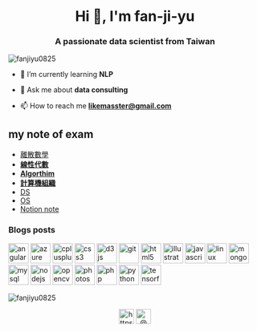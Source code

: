 <h1 align="center">Hi 👋, I'm fan-ji-yu</h1>
<h3 align="center">A passionate data scientist from Taiwan</h3>

<p align="left"> <img src="https://komarev.com/ghpvc/?username=fanjiyu0825" alt="fanjiyu0825" /> </p>

- 🌱 I’m currently learning **NLP**

- 💬 Ask me about **data consulting**

- 📫 How to reach me **likemasster@gmail.com**
##  my note of exam
- [離散數學](https://www.notion.so/e9c6b4e4188b485aa69fa6e7f3af15a3)
- **[線性代數](https://hackmd.io/u1PWxHELTRO_VCVVGU6wHg)**
- **[Algorthim](https://hackmd.io/x5AOLw7ETBy5nwGagod2yA)**
- **[計算機組織](https://hackmd.io/_QYmE-YFSd2RuK3ekMDpKA)**
- [DS](https://hackmd.io/2DBdw7IgTF2jyyjCoNYYfw)
- [OS](/0cCld7J2SFarAG1iJR66Yg)
- [Notion note](https://www.notion.so/e317254f9920443397b55c05978fb033?v=c542fa0fd3ca42ffb6b4697a47e303c4)

### Blogs posts
<!-- BLOG-POST-LIST:START -->
<!-- BLOG-POST-LIST:END -->

<p align="left"><img src="https://devicons.github.io/devicon/devicon.git/icons/angularjs/angularjs-original.svg" alt="angularjs" width="40" height="40"/> <img src="https://www.vectorlogo.zone/logos/microsoft_azure/microsoft_azure-icon.svg" alt="azure" width="40" height="40"/> <img src="https://devicons.github.io/devicon/devicon.git/icons/cplusplus/cplusplus-original.svg" alt="cplusplus" width="40" height="40"/> <img src="https://devicons.github.io/devicon/devicon.git/icons/css3/css3-original-wordmark.svg" alt="css3" width="40" height="40"/> <img src="https://devicons.github.io/devicon/devicon.git/icons/d3js/d3js-original.svg" alt="d3js" width="40" height="40"/> <img src="https://www.vectorlogo.zone/logos/git-scm/git-scm-icon.svg" alt="git" width="40" height="40"/> <img src="https://devicons.github.io/devicon/devicon.git/icons/html5/html5-original-wordmark.svg" alt="html5" width="40" height="40"/> <img src="https://www.vectorlogo.zone/logos/adobe_illustrator/adobe_illustrator-icon.svg" alt="illustrator" width="40" height="40"/> <img src="https://devicons.github.io/devicon/devicon.git/icons/javascript/javascript-original.svg" alt="javascript" width="40" height="40"/> <img src="https://devicons.github.io/devicon/devicon.git/icons/linux/linux-original.svg" alt="linux" width="40" height="40"/> <img src="https://devicons.github.io/devicon/devicon.git/icons/mongodb/mongodb-original-wordmark.svg" alt="mongodb" width="40" height="40"/> <img src="https://devicons.github.io/devicon/devicon.git/icons/mysql/mysql-original-wordmark.svg" alt="mysql" width="40" height="40"/> <img src="https://devicons.github.io/devicon/devicon.git/icons/nodejs/nodejs-original-wordmark.svg" alt="nodejs" width="40" height="40"/> <img src="https://www.vectorlogo.zone/logos/opencv/opencv-icon.svg" alt="opencv" width="40" height="40"/> <img src="https://devicons.github.io/devicon/devicon.git/icons/photoshop/photoshop-plain.svg" alt="photoshop" width="40" height="40"/> <img src="https://devicons.github.io/devicon/devicon.git/icons/php/php-original.svg" alt="php" width="40" height="40"/> <img src="https://devicons.github.io/devicon/devicon.git/icons/python/python-original.svg" alt="python" width="40" height="40"/> <img src="https://www.vectorlogo.zone/logos/tensorflow/tensorflow-icon.svg" alt="tensorflow" width="40" height="40"/></p><img align="center" src="https://github-readme-stats.vercel.app/api?username=fanjiyu0825&show_icons=true" alt="fanjiyu0825" />

<p align="center">
<a href="https://linkedin.com/in/https://www.linkedin.com/in/tony-fan-872aa5140/" target="blank"><img align="center" src="https://cdn.jsdelivr.net/npm/simple-icons@3.0.1/icons/linkedin.svg" alt="https://www.linkedin.com/in/tony-fan-872aa5140/" height="30" width="30" /></a>
<a href="https://medium.com/@文組人協槓人生" target="blank"><img align="center" src="https://cdn.jsdelivr.net/npm/simple-icons@3.0.1/icons/medium.svg" alt="@文組人協槓人生" height="30" width="30" /></a>
</p>
